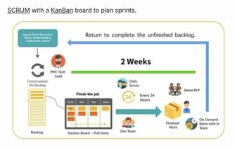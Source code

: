 [SCRUM](SCRUM.md) with a [KanBan](KanBan.md) board to plan sprints.



![Pasted image 20241101165054.png](../../attachments/Pasted%20image%2020241101165054.png)